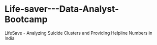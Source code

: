 # Life-saver---Data-Analyst-Bootcamp
LifeSave - Analyzing Suicide Clusters and Providing Helpline Numbers in India
